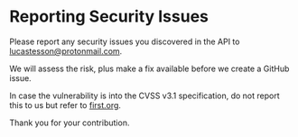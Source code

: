 # Reporting Security Issues

Please report any security issues you discovered in the API to lucastesson@protonmail.com.

We will assess the risk, plus make a fix available before we create a GitHub issue.

In case the vulnerability is into the CVSS v3.1 specification, do not report this to us but refer to [first.org](https://www.first.org/contact).

Thank you for your contribution.
